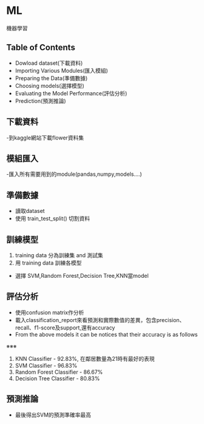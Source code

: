 # ML
機器學習


## Table of Contents
- Dowload dataset(下載資料)
- Importing Various Modules(匯入模組)
- Preparing the Data(準備數據)
- Choosing models(選擇模型)
- Evaluating the Model Performance(評估分析)
- Prediction(預測推論)

<!-- * [License](#license) -->


## 下載資料
-到kaggle網站下載flower資料集


## 模組匯入
-匯入所有需要用到的module(pandas,numpy,models....)


## 準備數據
- 讀取dataset
- 使用 train_test_split() 切割資料



## 訓練模型
1. training data 分為訓練集 and 測試集
2. 用 training data 訓練各模型
- 選擇 SVM,Random Forest,Decision Tree,KNN當model




## 評估分析
- 使用confusion matrix作分析
- 載入classification_report來看預測和實際數值的差異，包含precision、recall、f1-score及support,還有accuracy
- From the above models it can be notices that their accuracy is as follows

※※※
1. KNN Classifier - 92.83%, 在鄰居數量為21時有最好的表現
2. SVM Classifier - 96.83%
3. Random Forest Classifier - 86.67%
4. Decision Tree Classifier - 80.83%


## 預測推論
- 最後得出SVM的預測準確率最高





<!-- Optional -->
<!-- ## License -->
<!-- This project is open source and available under the [... License](). -->

<!-- You don't have to include all sections - just the one's relevant to your project -->
